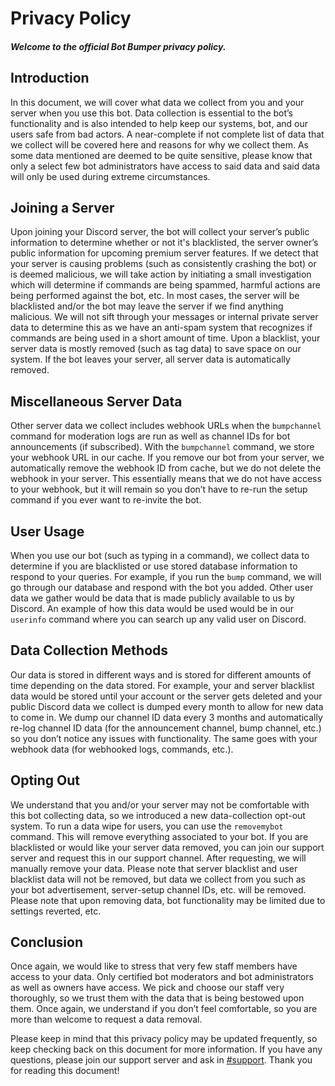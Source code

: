 
# Privacy Policy

##### Welcome to the official **Bot Bumper** privacy policy.

## Introduction

  
In this document, we will cover what data we collect from you and your server when you use this bot. Data collection is essential to the bot’s functionality and is also intended to help keep our systems, bot, and our users safe from bad actors. A near-complete if not complete list of data that we collect will be covered here and reasons for why we collect them. As some data mentioned are deemed to be quite sensitive, please know that only a select few bot administrators have access to said data and said data will only be used during extreme circumstances.

  

## Joining a Server

  

Upon joining your Discord server, the bot will collect your server’s public information to determine whether or not it's blacklisted, the server owner’s public information for upcoming premium server features. If we detect that your server is causing problems (such as consistently crashing the bot) or is deemed malicious, we will take action by initiating a small investigation which will determine if commands are being spammed, harmful actions are being performed against the bot, etc. In most cases, the server will be blacklisted and/or the bot may leave the server if we find anything malicious. We will not sift through your messages or internal private server data to determine this as we have an anti-spam system that recognizes if commands are being used in a short amount of time. Upon a blacklist, your server data is mostly removed (such as tag data) to save space on our system. If the bot leaves your server, all server data is automatically removed.

  

## Miscellaneous Server Data

  

Other server data we collect includes webhook URLs when the `bumpchannel` command for moderation logs are run as well as channel IDs for bot announcements (if subscribed). With the `bumpchannel` command, we store your webhook URL in our cache. If you remove our bot from your server, we automatically remove the webhook ID from cache, but we do not delete the webhook in your server. This essentially means that we do not have access to your webhook, but it will remain so you don’t have to re-run the setup command if you ever want to re-invite the bot.

  

## User Usage

  

When you use our bot (such as typing in a command), we collect data to determine if you are blacklisted or use stored database information to respond to your queries. For example, if you run the `bump` command, we will go through our database and respond with the bot you added. Other user data we gather would be data that is made publicly available to us by Discord. An example of how this data would be used would be in our `userinfo` command where you can search up any valid user on Discord.

  

## Data Collection Methods

  

Our data is stored in different ways and is stored for different amounts of time depending on the data stored. For example, your and server blacklist data would be stored until your account or the server gets deleted and your public Discord data we collect is dumped every month to allow for new data to come in. We dump our channel ID data every 3 months and automatically re-log channel ID data (for the announcement channel, bump channel, etc.) so you don’t notice any issues with functionality. The same goes with your webhook data (for webhooked logs, commands, etc.).

  

## Opting Out

  

We understand that you and/or your server may not be comfortable with this bot collecting data, so we introduced a new data-collection opt-out system. To run a data wipe for users, you can use the `removemybot` command.  This will remove everything associated to your bot.  If you are blacklisted or would like your server data removed, you can join our support server and request this in our support channel. After requesting, we will manually remove your data. Please note that server blacklist and user blacklist data will not be removed, but data we collect from you such as your bot advertisement, server-setup channel IDs, etc. will be removed. Please note that upon removing data, bot functionality may be limited due to settings reverted, etc.

  

## Conclusion

  

Once again, we would like to stress that very few staff members have access to your data. Only certified bot moderators and bot administrators as well as owners have access. We pick and choose our staff very thoroughly, so we trust them with the data that is being bestowed upon them. Once again, we understand if you don’t feel comfortable, so you are more than welcome to request a data removal.

  

Please keep in mind that this privacy policy may be updated frequently, so keep checking back on this document for more information. If you have any questions, please join our support server and ask in [#support](https://discord.com/invite/7va3rtC). Thank you for reading this document!